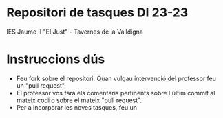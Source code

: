 # Repositori de tasques DI 23-23
IES Jaume II "El Just" - Tavernes de la Valldigna

# Instruccions dús

- Feu fork sobre el repositori. Quan vulgau intervenció del professor feu un "pull request".
- El professor vos farà els comentaris pertinents sobre l'últim commit al mateix codi o sobre el mateix "pull request".
- Per a incorporar les noves tasques, feu un 